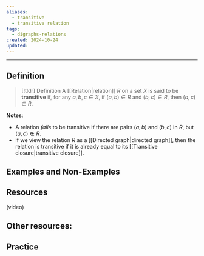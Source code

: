 ```yaml
---
aliases:
  - transitive
  - transitive relation
tags:
  - digraphs-relations
created: 2024-10-24
updated:
---
```

---
## Definition 

> [!tldr] Definition
> A [[Relation|relation]] $R$ on a set $X$ is said to be **transitive** if, for any $a,b,c \in X$, if $(a,b) \in R$ and $(b,c) \in R$, then $(a,c) \in R$. 

**Notes**: 
* A relation *fails* to be transitive if there are pairs $(a,b)$ and $(b,c)$ in $R$, but $(a,c) \not \in R$. 
* If we view the relation $R$ as a [[Directed graph|directed graph]], then the relation is transitive if it is already equal to its [[Transitive closure|transitive closure]]. 

## Examples and Non-Examples

## Resources 

(video)

Other resources: 
- 

## Practice 
